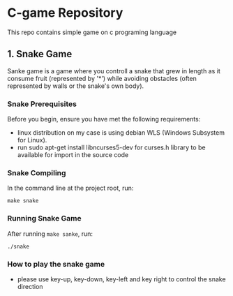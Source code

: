 # C-game Repository
This repo contains simple game on c programing language

## 1. Snake Game
 Sanke game is a game where you controll a snake that grew in length as it consume fruit (represented by '*') while avoiding obstacles (often represented by walls or the snake's own body).

### Snake Prerequisites
Before you begin, ensure you have met the following requirements:
- linux distribution on my case is using debian WLS (Windows Subsystem for Linux).
- run sudo apt-get install libncurses5-dev for curses.h library to be available for import in the source code

### Snake Compiling
In the command line at the project root, run:

```
make snake
```

### Running Snake Game
After running `make sanke`, run:

```
./snake
```

### How to play the snake game
- please use key-up, key-down, key-left and key right to control the snake direction



